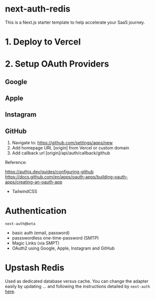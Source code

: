 # next-auth-redis

This is a Next.js starter template to help accelerate your SaaS journey.

# 1. Deploy to Vercel

# 2. Setup OAuth Providers

## Google

## Apple

## Instagram

## GitHub

1. Navigate to: https://github.com/settings/apps/new
2. Add homepage URL [origin] from Vercel or custom domain
3. Add callback url [origin]/api/auth/callback/github

Reference:

https://authjs.dev/guides/configuring-github
https://docs.github.com/en/apps/oauth-apps/building-oauth-apps/creating-an-oauth-app

- TailwindCSS

# Authentication

`next-auth@beta`

- basic auth (email, password)
- passswordless one-time-password (SMTP)
- Magic Links (via SMPT)
- OAuth2 using Google, Apple, Instagram and GitHub

# Upstash Redis

Used as dedicated database versus cache. You can change the adapter easily by updating ... and following
the instructions detailed by `next-auth` [here]().
